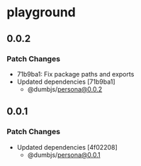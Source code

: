 # playground

## 0.0.2

### Patch Changes

- 71b9ba1: Fix package paths and exports
- Updated dependencies [71b9ba1]
  - @dumbjs/persona@0.0.2

## 0.0.1

### Patch Changes

- Updated dependencies [4f02208]
  - @dumbjs/persona@0.0.1
